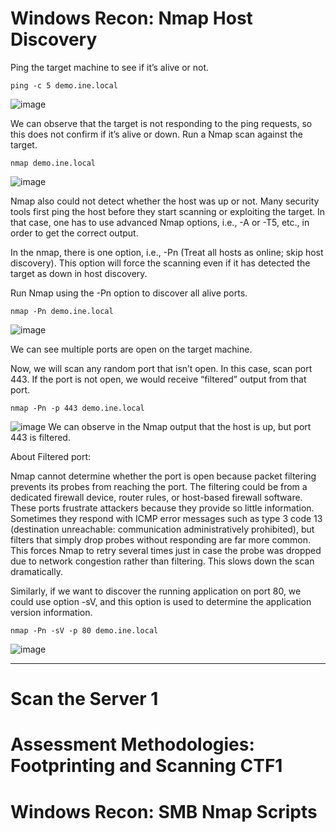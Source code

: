 # Windows Recon: Nmap Host Discovery
Ping the target machine to see if it’s alive or not.
```
ping -c 5 demo.ine.local
```
![image](https://github.com/user-attachments/assets/ade1ff62-96e5-423e-8a79-382f60324990)

We can observe that the target is not responding to the ping requests, so this does not confirm if it’s alive or down. Run a Nmap scan against the target.
```
nmap demo.ine.local
```
![image](https://github.com/user-attachments/assets/8a4bfb3a-c551-421c-b7cb-1035a22ded6c)

Nmap also could not detect whether the host was up or not. Many security tools first ping the host before they start scanning or exploiting the target. In that case, one has to use advanced Nmap options, i.e., -A or -T5, etc., in order to get the correct output.

In the nmap, there is one option, i.e., -Pn (Treat all hosts as online; skip host discovery). This option will force the scanning even if it has detected the target as down in host discovery.

Run Nmap using the -Pn option to discover all alive ports.
```
nmap -Pn demo.ine.local
```
![image](https://github.com/user-attachments/assets/dc9df96a-3a7b-4385-bea7-49e4ebe8f5b4)

We can see multiple ports are open on the target machine.

Now, we will scan any random port that isn’t open. In this case, scan port 443. If the port is not open, we would receive “filtered” output from that port.

```
nmap -Pn -p 443 demo.ine.local
```
![image](https://github.com/user-attachments/assets/8198aa1f-1633-46b9-9513-c4e38dcd404b)
We can observe in the Nmap output that the host is up, but port 443 is filtered.

About Filtered port:

Nmap cannot determine whether the port is open because packet filtering prevents its probes from reaching the port. The filtering could be from a dedicated firewall device, router rules, or host-based firewall software. These ports frustrate attackers because they provide so little information. Sometimes they respond with ICMP error messages such as type 3 code 13 (destination unreachable: communication administratively prohibited), but filters that simply drop probes without responding are far more common. This forces Nmap to retry several times just in case the probe was dropped due to network congestion rather than filtering. This slows down the scan dramatically.

Similarly, if we want to discover the running application on port 80, we could use option -sV, and this option is used to determine the application version information.
```
nmap -Pn -sV -p 80 demo.ine.local
```
![image](https://github.com/user-attachments/assets/a27712d3-e734-4495-aa72-233ffe9e68f9)

<hr />

# Scan the Server 1



# Assessment Methodologies: Footprinting and Scanning CTF1


# Windows Recon: SMB Nmap Scripts





